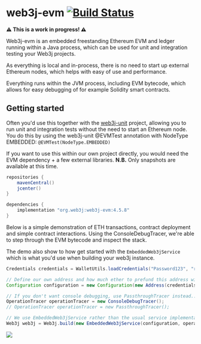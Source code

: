 # web3j-evm [![Build Status](https://travis-ci.org/web3j/web3j-evm.svg?branch=master)](https://travis-ci.org/web3j/web3j-evm)

**⚠️ This is a work in progress! ⚠**

Web3j-evm is an embedded freestanding Ethereum EVM and ledger running within a Java process, which can be used for unit and integration testing your Web3j projects.

As everything is local and in-process, there is no need to start up external Ethereum nodes, which helps with easy of use and performance.

Everything runs within the JVM process, including EVM bytecode, which allows for easy debugging of for example Solidity smart contracts.

## Getting started

Often you'd use this together with the [web3j-unit](https://github.com/web3j/web3j-unit) project, allowing you to run unit and integration tests without the need to start an Ethereum node.
You do this by using the web3j-unit @EVMTest annotation with NodeType EMBEDDED: `@EVMTest(NodeType.EMBEDDED)`

If you want to use this within our own project directly, you would need the EVM dependency + a few external libraries.  **N.B.** Only snapshots are available at this time.

```groovy
repositories {
    mavenCentral()
    jcenter()
}

dependencies {
    implementation "org.web3j:web3j-evm:4.5.8"
}
```

Below is a simple demonstration of ETH transactions, contract deployment and simple contract interactions.
Using the ConsoleDebugTracer, we're able to step through the EVM bytecode and inspect the stack.

The demo also show to how get started with the `EmbeddedWeb3jService` which is what you'd use when building your web3j instance.

```groovy
Credentials credentials = WalletUtils.loadCredentials("Password123", "resources/demo-wallet.json");

// Define our own address and how much ether to prefund this address with
Configuration configuration = new Configuration(new Address(credentials.getAddress()), 10);

// If you don't want console debugging, use PassthroughTracer instead..
OperationTracer operationTracer = new ConsoleDebugTracer();
// OperationTracer operationTracer = new PassthroughTracer();

// We use EmbeddedWeb3jService rather than the usual service implementation..
Web3j web3j = Web3j.build(new EmbeddedWeb3jService(configuration, operationTracer));
```

![](https://raw.githubusercontent.com/web3j/evm/master/resources/web3j-evm-demo.gif)
